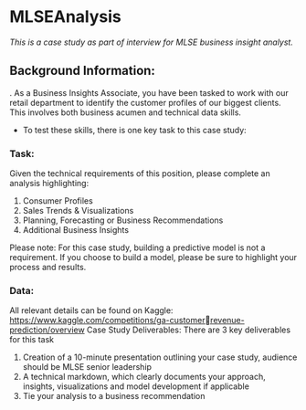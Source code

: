 # MLSEAnalysis
  *This is a case study as part of interview for MLSE business insight analyst.*
  
## Background Information: 
  . As a Business Insights Associate, you have been tasked to work with our retail department to identify 
  the customer profiles of our biggest clients. This involves both business acumen and technical data skills. 

+ To test these skills, there is one key task to this case study:
### Task:
  Given the technical requirements of this position, please complete an analysis highlighting:
  1) Consumer Profiles
  2) Sales Trends & Visualizations
  3) Planning, Forecasting or Business Recommendations
  4) Additional Business Insights

Please note: For this case study, building a predictive model is not a requirement. If you choose to build a model, please be sure 
to highlight your process and results. 
###  Data:
  All relevant details can be found on Kaggle: https://www.kaggle.com/competitions/ga-customerrevenue-prediction/overview
  Case Study Deliverables: 
  There are 3 key deliverables for this task
  1. Creation of a 10-minute presentation outlining your case study, audience should be MLSE 
  senior leadership
  2. A technical markdown, which clearly documents your approach, insights, visualizations and 
  model development if applicable
  3. Tie your analysis to a business recommendation 
